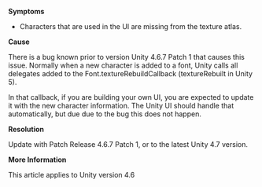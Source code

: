 

**Symptoms**


- Characters that are used in the UI are missing from the texture atlas.



**Cause**



There is a bug known prior to version Unity 4.6.7 Patch 1 that causes this issue. Normally when a new character is added to a font, Unity calls all delegates added to the Font.textureRebuildCallback (textureRebuilt in Unity 5).



In that callback, if you are building your own UI, you are expected to update it with the new character information. The Unity UI should handle that automatically, but due due to the bug this does not happen.



**Resolution**



Update with Patch Release 4.6.7 Patch 1, or to the latest Unity 4.7 version.



**More Information**



This article applies to Unity version 4.6





